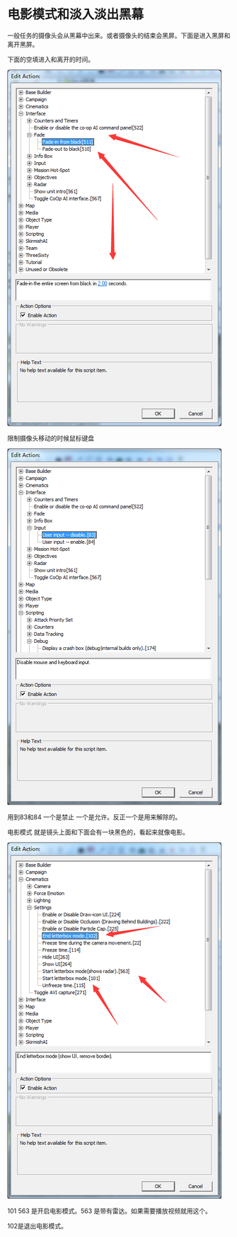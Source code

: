 # 电影模式和淡入淡出黑幕

一般任务的摄像头会从黑幕中出来。或者摄像头的结束会黑屏。下面是进入黑屏和离开黑屏。

下面的空填进入和离开的时间。

![img.png](./img.png)

限制摄像头移动的时候鼠标键盘

![img_1.png](./img_1.png)

用到83和84 一个是禁止 一个是允许。反正一个是用来解除的。

电影模式 就是镜头上面和下面会有一块黑色的，看起来就像电影。

![img_2.png](./img_2.png)

101 563 是开启电影模式。563 是带有雷达。如果需要播放视频就用这个。

102是退出电影模式。

